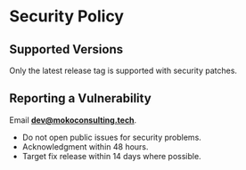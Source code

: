 <!--
Copyright (C) 2025 Moko Consulting <hello@mokoconsulting.tech>
SPDX-License-Identifier: GPL-3.0-or-later
This file is part of a Moko Consulting project.

This program is free software; you can redistribute it and/or modify it under 
the terms of the GNU General Public License as published by the Free Software 
Foundation; either version 3 of the License, or (at your option) any later version.

This program is distributed in the hope that it will be useful, but WITHOUT ANY WARRANTY; 
without even the implied warranty of MERCHANTABILITY or FITNESS FOR A PARTICULAR PURPOSE. 
See the GNU General Public License for more details. 

You should have received a copy of the GNU General Public License along with this program. 
If not, see https://www.gnu.org/licenses/.

FILE INFORMATION 
 DEFGROUP:  MokoCodingDefaults
 REPO:      https://github.com/mokoconsulting-tech/MokoCodingDefaults
 VERSION:   2.0
 FILE:      SECURITY.md
 PATH:      /Reference/Governance/SECURITY.md
 BRIEF:     Security policy and vulnerability reporting process
-->
# Security Policy

## Supported Versions
Only the latest release tag is supported with security patches.

## Reporting a Vulnerability
Email **dev@mokoconsulting.tech**.
- Do not open public issues for security problems.
- Acknowledgment within 48 hours.
- Target fix release within 14 days where possible.
